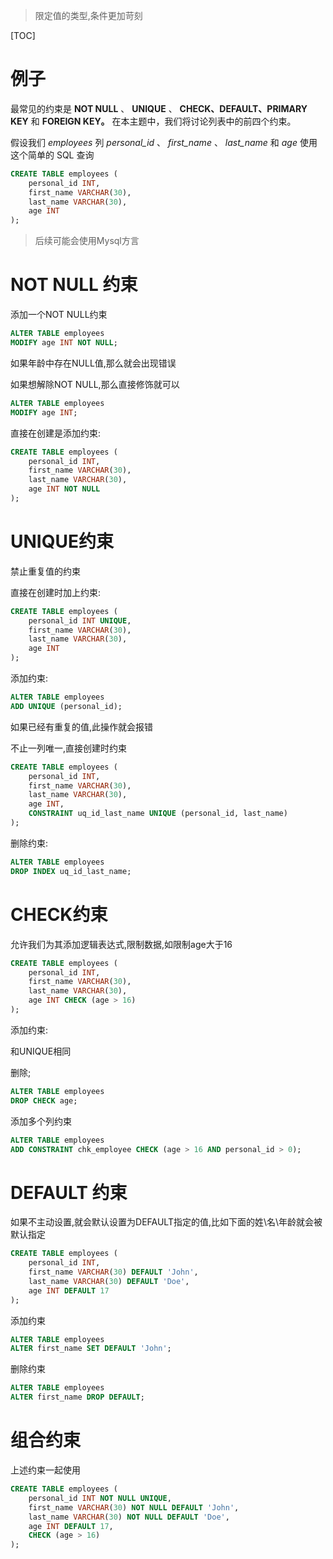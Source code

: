 > 限定值的类型,条件更加苛刻

[TOC]

# 例子

最常见的约束是 **NOT NULL** 、 **UNIQUE** 、 **CHECK、DEFAULT、PRIMARY KEY** 和 **FOREIGN KEY。** 在本主题中，我们将讨论列表中的前四个约束。 

假设我们 *employees* 列 *personal_id* 、 *first_name* 、 *last_name* 和 *age* 使用这个简单的 SQL 查询 

```sql
CREATE TABLE employees (
    personal_id INT,
    first_name VARCHAR(30),
    last_name VARCHAR(30),
    age INT
);
```

> 后续可能会使用Mysql方言

# NOT NULL 约束

添加一个NOT NULL约束

```sql
ALTER TABLE employees
MODIFY age INT NOT NULL;
```

如果年龄中存在NULL值,那么就会出现错误

如果想解除NOT NULL,那么直接修饰就可以

```sql
ALTER TABLE employees
MODIFY age INT;
```

直接在创建是添加约束:

```sql
CREATE TABLE employees (
    personal_id INT,
    first_name VARCHAR(30),
    last_name VARCHAR(30),
    age INT NOT NULL
);
```

# UNIQUE约束

禁止重复值的约束

直接在创建时加上约束:

```sql
CREATE TABLE employees (
    personal_id INT UNIQUE,
    first_name VARCHAR(30),
    last_name VARCHAR(30),
    age INT 
);
```

添加约束:

```sql
ALTER TABLE employees
ADD UNIQUE (personal_id);
```

如果已经有重复的值,此操作就会报错

不止一列唯一,直接创建时约束

```sql
CREATE TABLE employees (
    personal_id INT,
    first_name VARCHAR(30),
    last_name VARCHAR(30),
    age INT, 
    CONSTRAINT uq_id_last_name UNIQUE (personal_id, last_name) 
);
```

删除约束:

```sql
ALTER TABLE employees
DROP INDEX uq_id_last_name; 
```

# CHECK约束

允许我们为其添加逻辑表达式,限制数据,如限制age大于16

```sql
CREATE TABLE employees (
    personal_id INT,
    first_name VARCHAR(30),
    last_name VARCHAR(30),
    age INT CHECK (age > 16)
);
```

添加约束:

和UNIQUE相同

删除;

```sql
ALTER TABLE employees
DROP CHECK age; 
```

添加多个列约束

```sql
ALTER TABLE employees 
ADD CONSTRAINT chk_employee CHECK (age > 16 AND personal_id > 0); 
```

# DEFAULT 约束

如果不主动设置,就会默认设置为DEFAULT指定的值,比如下面的姓\名\年龄就会被默认指定

```sql
CREATE TABLE employees (
    personal_id INT,
    first_name VARCHAR(30) DEFAULT 'John',
    last_name VARCHAR(30) DEFAULT 'Doe',
    age INT DEFAULT 17
);
```

添加约束

```sql
ALTER TABLE employees
ALTER first_name SET DEFAULT 'John';
```

删除约束

```sql
ALTER TABLE employees 
ALTER first_name DROP DEFAULT; 
```

# 组合约束

上述约束一起使用

```sql
CREATE TABLE employees (
    personal_id INT NOT NULL UNIQUE,
    first_name VARCHAR(30) NOT NULL DEFAULT 'John',
    last_name VARCHAR(30) NOT NULL DEFAULT 'Doe',
    age INT DEFAULT 17, 
    CHECK (age > 16) 
);
```

